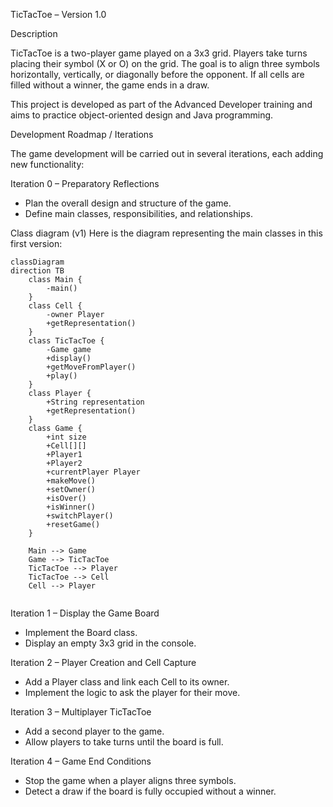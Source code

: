 TicTacToe – Version 1.0

Description

TicTacToe is a two-player game played on a 3x3 grid. Players take turns placing their symbol (X or O) on the grid. 
The goal is to align three symbols horizontally, vertically, or diagonally before the opponent. 
If all cells are filled without a winner, the game ends in a draw.

This project is developed as part of the Advanced Developer training and aims to practice object-oriented design and Java programming.


Development Roadmap / Iterations

The game development will be carried out in several iterations, each adding new functionality:

Iteration 0 – Preparatory Reflections
  - Plan the overall design and structure of the game.
  - Define main classes, responsibilities, and relationships.

Class diagram (v1)
Here is the diagram representing the main classes in this first version:
```mermaid
classDiagram
direction TB
    class Main {
        -main()
    }
    class Cell {
	    -owner Player
	    +getRepresentation()
    }
    class TicTacToe {
	    -Game game
	    +display()
	    +getMoveFromPlayer()
	    +play()
    }
    class Player {
	    +String representation
	    +getRepresentation()
    }
    class Game {
	    +int size
	    +Cell[][]
	    +Player1
	    +Player2
	    +currentPlayer Player
	    +makeMove()
	    +setOwner()
	    +isOver()
	    +isWinner()
	    +switchPlayer()
	    +resetGame()
    }

	Main --> Game
    Game --> TicTacToe 
    TicTacToe --> Player
    TicTacToe --> Cell
    Cell --> Player
   
```

Iteration 1 – Display the Game Board
  - Implement the Board class.
  - Display an empty 3x3 grid in the console.

Iteration 2 – Player Creation and Cell Capture
  - Add a Player class and link each Cell to its owner.
  - Implement the logic to ask the player for their move.

Iteration 3 – Multiplayer TicTacToe
  - Add a second player to the game.
  - Allow players to take turns until the board is full.

Iteration 4 – Game End Conditions
  - Stop the game when a player aligns three symbols.
  - Detect a draw if the board is fully occupied without a winner.

